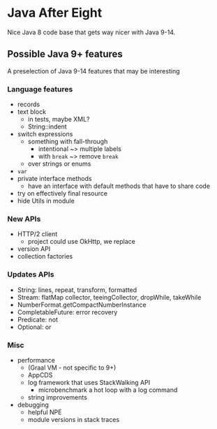 # Java After Eight

Nice Java 8 code base that gets way nicer with Java 9-14.

## Possible Java 9+ features

A preselection of Java 9-14 features that may be interesting 

### Language features

* records
* text block
	* in tests, maybe XML?
	* String::indent
* switch expressions
	* something with fall-through
		* intentional ~> multiple labels
		* with `break` ~> remove `break`
	* over strings or enums
* `var`
* private interface methods
	* have an interface with default methods
	  that have to share code
* try on effectively final resource
* hide Utils in module

### New APIs

* HTTP/2 client
	* project could use OkHttp, we replace
* version API
* collection factories

### Updates APIs

* String: lines, repeat, transform, formatted
* Stream: flatMap collector, teeingCollector, dropWhile, takeWhile
* NumberFormat.getCompactNumberInstance
* CompletableFuture: error recovery
* Predicate: not
* Optional: or

### Misc

* performance
	* (Graal VM - not specific to 9+)
	* AppCDS
	* log framework that uses StackWalking API
		* microbenchmark a hot loop with a log command
	* string improvements
* debugging
	* helpful NPE
	* module versions in stack traces
